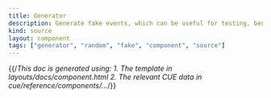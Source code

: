```yaml
---
title: Generator
description: Generate fake events, which can be useful for testing, benchmarking, and demos
kind: source
layout: component
tags: ["generator", "random", "fake", "component", "source"]
---
```


{{/*This doc is generated using:
     1. The template in layouts/docs/component.html
2. The relevant CUE data in cue/reference/components/...*/}}
